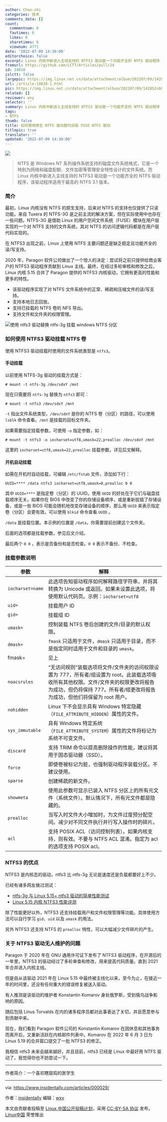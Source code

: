 ```yaml
---
author: Chao-zhi
categories: 技术
comments_data: []
count:
  commentnum: 0
  favtimes: 0
  likes: 0
  sharetimes: 0
  viewnum: 4771
date: '2022-07-09 14:30:00'
editorchoice: false
excerpt: Linux 内核中新进入主线支持的 NTFS3 驱动是一个功能齐全的 NTFS 驱动程序
fromurl: https://github.com/LCTT/Articles/pull/24
id: 14810
islctt: false
largepic: https://img.linux.net.cn/data/attachment/album/202207/09/142852nbho3cvozegvbwhh.jpg
url: /article-14810-1.html
pic: https://img.linux.net.cn/data/attachment/album/202207/09/142852nbho3cvozegvbwhh.jpg.thumb.jpg
related: []
reviewer: wxy
selector: ''
summary: Linux 内核中新进入主线支持的 NTFS3 驱动是一个功能齐全的 NTFS 驱动程序
tags:
- NTFS
thumb: false
title: 如何使用原生 NTFS 驱动替代旧版 FUSE NTFS 驱动
titlepic: true
translator: ''
updated: '2022-07-09 14:30:00'
---
```


![](/data/attachment/album/202207/09/142852nbho3cvozegvbwhh.jpg)



> 
> NTFS 是 Windows NT 系列操作系统支持的磁盘文件系统格式，它是一个特别为网络和磁盘配额、文件加密等管理安全特性设计的文件系统。而 Linux 内核中新进入主线支持的 NTFS3 驱动是一个功能齐全的 NTFS 驱动程序，该驱动程序适用于最高的 NTFS 3.1 版本。
> 
> 
> 


### 简介


最初，Linux 内核没有 NTFS 的原生支持，后来对 NTFS 的支持也仅提供了只读功能。来自 Tuxera 的 NTFS-3G 是之前主流的解决方案，但在实际使用中也存在一些问题。NTFS-3G 是借助 Linux 的用户空间文件系统（FUSE）模块在用户层实现的一个对 NTFS 支持的文件系统，其对 NTFS 的访问逻辑代码都是在用户层代码实现的。


在 NTFS3 出现之前，Linux 上使用 NTFS 主要问题还是缺乏稳定且功能齐全的读/写支持。


2020 年，Paragon 软件公司做出了一个惊人的决定：尝试将之前只提供给商业客户的 NTFS3 驱动程序贡献到 Linux 主线。最终，在经过多轮审核和修改之后，Linux 内核 5.15 合并了 Paragon 提供的 NTFS3 内核驱动，它拥有更高的性能和更多的特性。


* 该驱动程序实现了对 NTFS 文件系统中的正常、稀疏和压缩文件的读/写支持。
* 支持本地日志回放。
* 支持已挂载的 NTFS 卷的 NFS 导出。
* 支持文件和文件夹的权限管理。


![使用 ntfs3 驱动替换 ntfs-3g 挂载 windows NTFS 分区](/data/attachment/album/202207/09/142412x9wzig3limxmm9lm.jpg)


### 如何使用 NTFS3 驱动挂载 NTFS 卷


使用 NTFS3 驱动挂载时使用的文件系统类型是 `ntfs3`。


#### 手动挂载


以前使用 NTFS-3g 驱动的挂载方式是：



```
# mount -t ntfs-3g /dev/sdxY /mnt

```

现在只需要将 `ntfs-3g` 替换为 `ntfs3` 即可：



```
# mount -t ntfs3 /dev/sdxY /mnt

```

`-t` 指出文件系统类型，`/dev/sdxY` 是你的 NTFS 卷（分区）的路径，可以使用 `lsblk` 命令查看。`/mnt` 是挂载的目标文件夹。


如果需要指定挂载参数，可使用 `-o` 指定参数，如：



```
# mount -t ntfs3 -o iocharset=utf8,umask=22,prealloc /dev/sdxY /mnt

```

这里的 `iocharset=utf8,umask=22,prealloc` 挂载参数，详见后文解释。


#### 开机自动挂载


如需在开机时自动挂载，可编辑 `/etc/fstab` 文件，添加如下行：



```
UUID=**** /data ntfs3 iocharset=utf8,umask=0,prealloc 0 0

```

其中 `UUID=****` 是指定卷（分区）的 UUID。使用 `UUID` 的好处在于它们与磁盘挂载顺序无关。如果你在 BIOS 中改变了你的存储设备顺序，或是重新拔插了存储设备，或是一些 BIOS 可能会随机地改变存储设备的顺序，那么用 `UUID` 来表示指定卷（分区）会更有效。可以使用 `blkid` 命令查看 `UUID` 。


`/data` 是挂载位置。本示例的位置是 `/data`，你需要提前创建这个文件夹。


后面的选项都是挂载参数，参见后文介绍。


最后两个 `0 0` ，表示是否备份和是否检查。`0 0` 表示不备份、不检查。


### 挂载参数说明




| 参数 | 解释 |
| --- | --- |
| `iocharset=name` | 此选项告知驱动程序如何解释路径字符串，并将其转换为 Unicode 或返回。如果未设置此选项，将使用默认代码页。示例：`iocharset=utf8` |
| `uid=` | 挂载用户 ID |
| `gid=` | 挂载组 ID |
| `umask=` | 控制装载 NTFS 卷后创建的文件/目录的默认权限。 |
| `dmask=` | `fmask` 只适用于文件，`dmask` 只适用于目录，而不是指定同时适用于文件和目录的 `umask`。 |
| fmask= | 见上 |
| `noacsrules` | “无访问规则”装载选项将文件/文件夹的访问权限设置为 777，所有者/组设置为 root。此装载选项吸收所有其他权限。文件/文件夹的权限更改将报告为成功，但仍将保持 777。所有者/组更改将报告为成功，但他们将保留为 root 用户。 |
| `nohidden` | Linux 下不会显示具有 Windows 特定隐藏（`FILE_ATTRIBUTE_HIDDEN`）属性的文件。 |
| `sys_immutable` | 具有 Windows 特定系统（`FILE_ATTRIBUTE_SYSTEM`）属性的文件将标记为系统不可变文件。 |
| `discard` | 支持 TRIM 命令以提高删除操作的性能，建议将其用于固态驱动器（SSD）。 |
| `force` | 即使卷被标记为脏，也强制驱动程序装载分区。不建议使用。 |
| `sparse` | 创建稀疏的新文件。 |
| `showmeta` | 使用此参数可显示已装入 NTFS 分区上的所有元文件（系统文件）。默认情况下，所有元文件都是隐藏的。 |
| `prealloc` | 当写入时文件大小增加时，为文件过度预分配空间。减少对不同文件执行并行写入操作时的碎片。 |
| `acl` | 支持 POSIX ACL（访问控制列表）。如果内核支持，则有效。不要与 NTFS ACL 混淆。指定为 acl 的选项支持 POSIX acl。 |


### NTFS3 的优点


NTFS3 是内核态的驱动，ntfs3 比 ntfs-3g 无论是速度还是负载都要好上不少。


已经有诸多网友做过测试：


* [ntfs-3g 与 Linux 5.15+ ntfs3 驱动的简单性能测试](https://biluohc.github.io/posts/ntfs3gvsntfs3/)
* [Linux 5.15 内核 NTFS3 性能评测](https://bbs.deepin.org/post/236260)


除了性能更好以外，NTFS3 还支持挂载用户和文件权限管理等功能。具体使用方法可以自行学习 `gid`、`uid` 以及 `umask` 的用法。


另外 NTFS3 还支持 NTFS 的 `prealloc` 特性，可以大幅减少文件碎片的产生。


### 关于 NTFS3 驱动无人维护的问题


Paragon 于 2020 年在 GNU 通用许可证下发布了 NTFS3 驱动程序，在开源后的一年里，NTFS3 的驱动经过了多轮审查和修改，用来提高代码质量。直到 2021 年合并进入内核主线。


但是自从该驱动 2021 年在 Linux 5.15 中最终被主线化以来，至今为止，在接近一年的时间里，还没有任何重大的错误修复被送入驱动。


有人推测是该驱动的维护者 Konstantin Komarov 身处俄罗斯，受到俄乌战争影响的原因。


随后包括 Linus Torvalds 在内的诸多程序员都对此事表达了关切，并且愿意参与到贡献中来。


现在，我们看到 Paragon 软件公司的 Konstantin Komarov 在因休息和其他事务而离开后，又重新活跃在内核邮件列表中。Komarov 在 2022 年 6 月 3 日为 Linux 5.19 的合并窗口提交了一批 NTFS3 的修正。


我相信 ntfs3 未来会越来越好。并且目前，ntfs3 已经是 Linux 中最好用 NTFS 驱动了，我觉得你也不妨尝试一下。




---


作者简介：一个喜欢瞎鼓捣的医学生




---


via: <https://www.insidentally.com/articles/000029/>


作者：[insidentally](https://www.insidentally.com) 编辑：[wxy](https://github.com/wxy)


本文由贡献者投稿至 [Linux 中国公开投稿计划](https://github.com/LCTT/Articles/)，采用 [CC-BY-SA 协议](https://creativecommons.org/licenses/by-sa/4.0/deed.zh) 发布，[Linux中国](https://linux.cn/) 荣誉推出